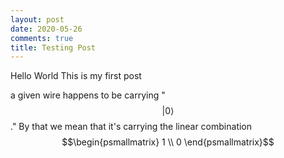 ```yaml
---
layout: post
date: 2020-05-26
comments: true
title: Testing Post
---
```


Hello World
This is my first post

a given wire happens to be carrying "$$\lvert 0\rangle$$."
By that we mean that it's carrying the linear combination
$$\begin{psmallmatrix} 1 \\ 0 \end{psmallmatrix}$$